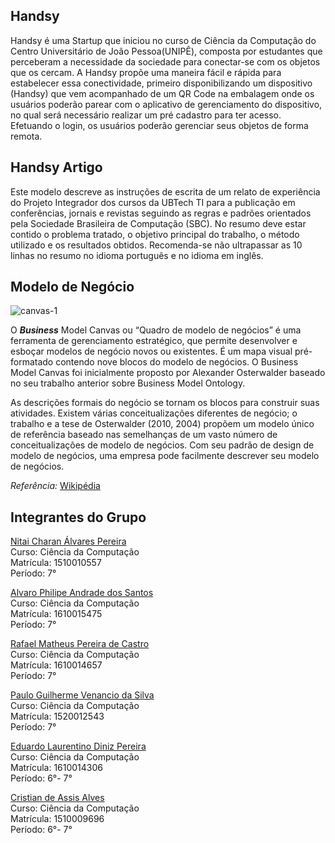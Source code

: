 ## Handsy
Handsy é uma Startup que iniciou no curso de Ciência da Computação do Centro Universitário de João Pessoa(UNIPÊ), composta por estudantes que perceberam a necessidade da sociedade para conectar-se com os objetos que os cercam. A Handsy propõe uma maneira fácil e rápida para estabelecer essa conectividade, primeiro disponibilizando um dispositivo (Handsy) que vem acompanhado de um QR Code na embalagem onde os usuários poderão parear com o aplicativo de gerenciamento do dispositivo, no qual será necessário realizar um pré cadastro para ter acesso. Efetuando o login, os usuários poderão gerenciar seus objetos de forma remota.

## Handsy Artigo
Este modelo descreve as instruções de escrita de um relato de experiência do Projeto Integrador dos cursos da UBTech TI para a publicação em conferências, jornais e revistas seguindo as regras e padrões orientados pela Sociedade Brasileira de Computação (SBC). No resumo deve estar contido o problema tratado, o objetivo principal do trabalho, o método utilizado e os resultados obtidos. Recomenda-se não ultrapassar as 10 linhas no resumo no idioma português e no idioma em inglês.

## Modelo de Negócio
![canvas-1](https://user-images.githubusercontent.com/14323599/67221893-99441a80-f402-11e9-92b6-5475f8a9e7c5.jpg)

O **_Business_** Model Canvas ou “Quadro de modelo de negócios” é uma ferramenta de gerenciamento estratégico, que permite desenvolver e esboçar modelos de negócio novos ou existentes. É um mapa visual pré-formatado contendo nove blocos do modelo de negócios. O Business Model Canvas foi inicialmente proposto por Alexander Osterwalder baseado no seu trabalho anterior sobre Business Model Ontology.

As descrições formais do negócio se tornam os blocos para construir suas atividades. Existem várias conceitualizações diferentes de negócio; o trabalho e a tese de Osterwalder (2010, 2004) propõem um modelo único de referência baseado nas semelhanças de um vasto número de conceitualizações de modelo de negócios. Com seu padrão de design de modelo de negócios, uma empresa pode facilmente descrever seu modelo de negócios.

_Referência:_ [Wikipédia](https://pt.wikipedia.org/wiki/Business_Model_Canvas)

## Integrantes do Grupo
[Nitai Charan Álvares Pereira](https://www.linkedin.com/in/nitaicharan/)
<br/>Curso: Ciência da Computação
<br/>Matrícula: 1510010557
<br/>Período: 7°

[Alvaro Philipe Andrade dos Santos](https://www.linkedin.com/in/alvaro-andrade-48596b117/)
<br/>Curso: Ciência da Computação
<br/>Matrícula: 1610015475
<br/>Período: 7°

[Rafael Matheus Pereira de Castro](https://www.linkedin.com/in/rafael-m-castro/)
<br/>Curso: Ciência da Computação
<br/>Matrícula: 1610014657
<br/>Período: 7°

[Paulo Guilherme Venancio da Silva](https://www.linkedin.com/in/gui9394/)
<br/>Curso: Ciência da Computação
<br/>Matrícula: 1520012543
<br/>Período: 7°

[Eduardo Laurentino Diniz Pereira](https://www.linkedin.com/in/eduardo-diniz-dev/)
<br/>Curso: Ciência da Computação
<br/>Matrícula: 1610014306
<br/>Período: 6°- 7°

[Cristian de Assis Alves](https://www.linkedin.com/in/cristian-alves-2531a110b/)
<br/>Curso: Ciência da Computação
<br/>Matrícula: 1510009696
<br/>Período: 6°- 7°
